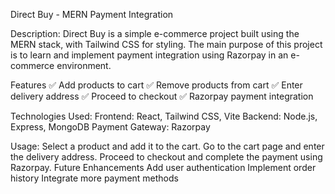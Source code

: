 Direct Buy - MERN Payment Integration

Description:
Direct Buy is a simple e-commerce project built using the MERN stack, with Tailwind CSS for styling. The main purpose of this project is to learn and implement payment integration using Razorpay in an e-commerce environment.

Features
✅ Add products to cart
✅ Remove products from cart
✅ Enter delivery address
✅ Proceed to checkout
✅ Razorpay payment integration

Technologies Used:
Frontend: React, Tailwind CSS, Vite
Backend: Node.js, Express, MongoDB
Payment Gateway: Razorpay

Usage:
Select a product and add it to the cart.
Go to the cart page and enter the delivery address.
Proceed to checkout and complete the payment using Razorpay.
Future Enhancements
Add user authentication
Implement order history
Integrate more payment methods
